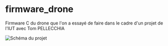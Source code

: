 # firmware_drone

Firmware C du drone que l'on a essayé de faire dans le cadre d'un projet de l'IUT avec Tom PELLECCHIA

![Schéma du projet](https://github.com/NicolasAppsDevelopment/FirmwareDroneDIY/blob/fe32a844536ab83388d87887ea902cc383fb9dbf/Sch%C3%A9ma_de_branchement.svg)
